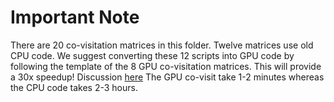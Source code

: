 # Important Note

There are 20 co-visitation matrices in this folder. Twelve matrices use old CPU code. We suggest converting these 12 scripts into GPU code by following the template of the 8 GPU co-visitation matrices. This will provide a 30x speedup! Discussion [here][1] The GPU co-visit take 1-2 minutes whereas the CPU code takes 2-3 hours.

[1]: https://www.kaggle.com/competitions/otto-recommender-system/discussion/365369
